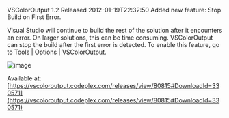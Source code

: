 VSColorOutput 1.2 Released
2012-01-19T22:32:50
Added new feature: Stop Build on First Error.

Visual Studio will continue to build the rest of the solution after it encounters an error. On larger solutions, this can be time consuming. VSColorOutput can stop the build after the first error is detected. To enable this feature, go to Tools | Options | VSColorOutput.

![image](http://mike-ward.net/content/images/blog/VSColorOput-1.2-Released_F565/image.png)

Available at: [https://vscoloroutput.codeplex.com/releases/view/80815#DownloadId=330571](https://vscoloroutput.codeplex.com/releases/view/80815#DownloadId=330571)
